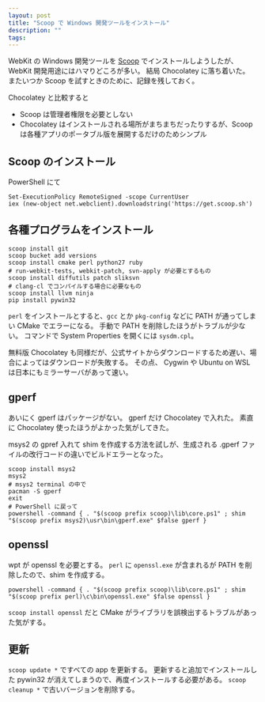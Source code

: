 ```yaml
---
layout: post
title: "Scoop で Windows 開発ツールをインストール"
description: ""
tags: 
---
```


WebKit の Windows 開発ツールを [Scoop](https://scoop.sh/) でインストールしようしたが、
WebKit 開発用途にはハマりどころが多い。
結局 Chocolatey に落ち着いた。
またいつか Scoop を試すときのために、記録を残しておく。

Chocolatey と比較すると
* Scoop は管理者権限を必要としない
* Chocolatey はインストールされる場所がまちまちだったりするが、Scoop は各種アプリのポータブル版を展開するだけのためシンプル

## Scoop のインストール

PowerShell にて

    Set-ExecutionPolicy RemoteSigned -scope CurrentUser
    iex (new-object net.webclient).downloadstring('https://get.scoop.sh')

## 各種プログラムをインストール

    scoop install git
    scoop bucket add versions
    scoop install cmake perl python27 ruby
	# run-webkit-tests, webkit-patch, svn-apply が必要とするもの
    scoop install diffutils patch sliksvn
	# clang-cl でコンパイルする場合に必要なもの
    scoop install llvm ninja
    pip install pywin32


`perl` をインストールとすると、`gcc` とか `pkg-config` などに PATH が通ってしまい CMake でエラーになる。
手動で PATH を削除したほうがトラブルが少ない。
コマンドで System Properties を開くには `sysdm.cpl`。

無料版 Chocolatey も同様だが、公式サイトからダウンロードするため遅い、場合によってはダウンロードが失敗する。
その点、 Cygwin や Ubuntu on WSL は日本にもミラーサーバがあって速い。


## gperf

あいにく gperf はパッケージがない。
gperf だけ Chocolatey で入れた。
素直に Chocolatey 使ったほうがよかった気がしてきた。

msys2 の gpref 入れて shim を作成する方法を試しが、生成される .gperf ファイルの改行コードの違いでビルドエラーとなった。

    scoop install msys2
    msys2
    # msys2 terminal の中で
    pacman -S gperf
	exit
    # PowerShell に戻って
    powershell -command { . "$(scoop prefix scoop)\lib\core.ps1" ; shim "$(scoop prefix msys2)\usr\bin\gperf.exe" $false gperf }


## openssl

wpt が openssl を必要とする。
`perl` に `openssl.exe` が含まれるが PATH を削除したので、shim を作成する。

    powershell -command { . "$(scoop prefix scoop)\lib\core.ps1" ; shim "$(scoop prefix perl)\c\bin\openssl.exe" $false openssl }

`scoop install openssl`	だと CMake がライブラリを誤検出するトラブルがあった気がする。

## 更新

`scoop update *` ですべての app を更新する。
更新すると追加でインストールした pywin32 が消えてしまうので、再度インストールする必要がある。
`scoop cleanup *` で古いバージョンを削除する。
